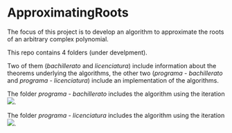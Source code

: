 # ApproximatingRoots

The focus of this project is to develop an algorithm to approximate the roots of an arbitrary complex polynomial.

This repo contains 4 folders (under develpment).

Two of them (*bachillerato* and *licenciatura*) include information about the theorems underlying 
the  algorithms, the other two (*programa - bachillerato* and *programa - licenciatura*) include
an implementation of the algorithms. 

The folder *programa - bachillerato* includes the algorithm using the iteration <img src="https://latex.codecogs.com/gif.latex?z\mapsto{z^2}" />.

The folder *programa - licenciatura* includes the algorithm using the iteration  <img src="https://latex.codecogs.com/gif.latex?z\mapsto{z^2+c}" />.
